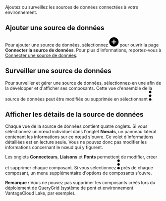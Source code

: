 Ajoutez ou surveillez les sources de données connectées à votre environnement.

Ajouter une source de données
-----------------------------

Pour ajouter une source de données, sélectionnez ![Plus icon to add item](Images/ebt1659745488877.svg) pour ouvrir la page **Connecter la source de données**. Pour plus d'informations, reportez-vous à [Connecter une source de données](znp1640282079399.md).

Surveiller une source de données
--------------------------------

Pour surveiller et gérer une source de données, sélectionnez-en une afin de la développer et d'afficher ses composants. Cette vue d'ensemble de la source de données peut être modifiée ou supprimée en sélectionnant ![Kabob menu icon](Images/zsz1597101912145.svg).

Afficher les détails de la source de données
--------------------------------------------

Chaque vue de la source de données contient quatre onglets. Si vous sélectionnez un nœud individuel dans l'onglet **Nœuds**, un panneau latéral contenant les informations sur ce nœud s'ouvre. Ce volet d'informations détaillées est en lecture seule. Vous ne pouvez donc pas modifier les informations concernant le nœud qui y figurent.

Les onglets **Connecteurs**, **Liaisons** et **Ponts** permettent de modifier, créer et supprimer chaque composant. Si vous sélectionnez ![Kabob menu icon](Images/zsz1597101912145.svg) près de chaque composant, un menu supplémentaire d'options de composants s'ouvre.

**Remarque :** Vous ne pouvez pas supprimer les composants créés lors du déploiement de QueryGrid (système de pont et environnement VantageCloud Lake, par exemple).
